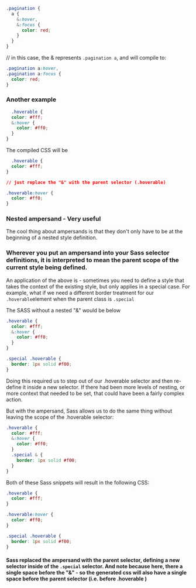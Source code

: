 ```css
.pagination {
  a {
    &:hover,
    &:focus {
      color: red;
    }
  }
}
```

// in this case, the & represents `.pagination a`, and will compile to:

```css
.pagination a:hover, 
.pagination a:focus {
  color: red;
}
```

### Another example

```css
  .hoverable {
  color: #fff;
  &:hover {
    color: #ff0;
  }
}
```

The compiled CSS will be 

```css
  .hoverable {
  color: #fff;
}

// just replace the "&" with the parent selector (.hoverable)

.hoverable:hover {
  color: #ff0;
}
```
### Nested ampersand - Very useful

The cool thing about ampersands is that they don't only have to be at the beginning of a nested style definition. 

### Wherever you put an ampersand into your Sass selector definitions, it is interpreted to mean the parent scope of the current style being defined.

An application of the above is - sometimes you need to define a style that takes the context of the existing style, but only applies in a special case. For example, what if we need a different border treatment for our `.hoverable`element when the parent class is `.special`

The SASS without a nested "&" would be below

```css
.hoverable {
  color: #fff;
  &:hover {
    color: #ff0;
  }
}

.special .hoverable {
  border: 1px solid #f00;
}

```

Doing this required us to step out of our .hoverable selector and then re-define it inside a new selector. If there had been more levels of nesting, or more context that needed to be set, that could have been a fairly complex action.

But with the ampersand, Sass allows us to do the same thing without leaving the scope of the .hoverable selector:

```css
.hoverable {
  color: #fff;
  &:hover {
    color: #ff0;
  }
  .special & {
    border: 1px solid #f00;
  }
}
```

Both of these Sass snippets will result in the following CSS:

```css
.hoverable {
  color: #fff;
}

.hoverable:hover {
  color: #ff0;
}

.special .hoverable {
  border: 1px solid #f00;
}
```

#### Sass replaced the ampersand with the parent selector, defining a new selector inside of the `.special` selector. And note because here, there a single space before the "&" - so the generated css will also have a single space before the parent selector (i.e. before .hoverable )